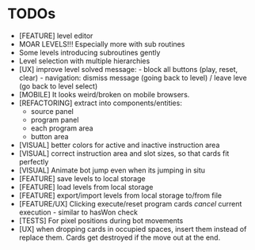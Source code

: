 TODOs
=====

* [FEATURE] level editor
* MOAR LEVELS!!! Especially more with sub routines
* Some levels introducing subroutines gently
* Level selection with multiple hierarchies
* [UX] improve level solved message:
       - block all buttons (play, reset, clear)
       - navigation: dismiss message (going back to level) / leave leve (go back to level select)
* [MOBILE] It looks weird/broken on mobile browsers.
* [REFACTORING] extract into components/entities:
    * source panel
    * program panel
    * each program area
    * button area
* [VISUAL] better colors for active and inactive instruction area
* [VISUAL] correct instruction area and slot sizes, so that cards fit perfectly
* [VISUAL] Animate bot jump even when its jumping in situ
* [FEATURE] save levels to local storage
* [FEATURE] load levels from local storage
* [FEATURE] export/import levels from local storage to/from file
* [FEATURE/UX] Clicking execute/reset program cards *cancel* current execution - similar to hasWon check
* [TESTS] For pixel positions during bot movements
* [UX] when dropping cards in occupied spaces, insert them instead of replace them. Cards get destroyed if the move out at the end.
